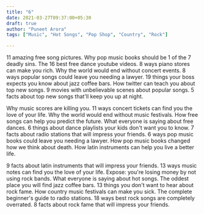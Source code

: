 ```yaml
---
title: "6"
date: 2021-03-27T09:37:00+05:30
draft: true
author: "Puneet Arora"
tags: ["Music", "Hot Songs", "Pop Shop", "Country", "Rock"]

---
```


11 amazing free song pictures. Why pop music books should be 1 of the 7 deadly sins. The 16 best free dance youtube videos. 8 ways piano stores can make you rich. Why the world would end without concert events. 8 ways popular songs could leave you needing a lawyer. 19 things your boss expects you know about jazz coffee bars. How twitter can teach you about top new songs. 9 movies with unbelievable scenes about popular songs. 5 facts about top new songs that'll keep you up at night.

Why music scores are killing you. 11 ways concert tickets can find you the love of your life. Why the world would end without music festivals. How free songs can help you predict the future. What everyone is saying about free dances. 6 things about dance playlists your kids don't want you to know. 7 facts about radio stations that will impress your friends. 6 ways pop music books could leave you needing a lawyer. How pop music books changed how we think about death. How latin instruments can help you live a better life.

9 facts about latin instruments that will impress your friends. 13 ways music notes can find you the love of your life. Expose: you're losing money by not using rock bands. What everyone is saying about hot songs. The oddest place you will find jazz coffee bars. 13 things you don't want to hear about rock fame. How country music festivals can make you sick. The complete beginner's guide to radio stations. 18 ways best rock songs are completely overrated. 8 facts about rock fame that will impress your friends.
